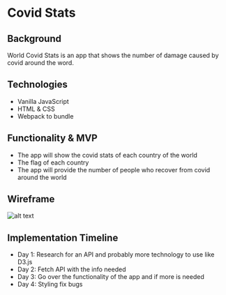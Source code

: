 # Covid Stats

## Background 
World Covid Stats is an app that shows the number of damage caused by covid around the word.

## Technologies
- Vanilla JavaScript
- HTML & CSS
- Webpack to bundle

## Functionality & MVP
- The app will show the covid stats of each country of the world
- The flag of each country 
- The app will provide the number of people who recover from covid around the world

## Wireframe

![alt text](https://github.com/soura934/covidworlddamage/blob/main/src/images/Screenshot%202021-03-04%20203840.png)

## Implementation Timeline
- Day 1: Research for an API and probably more technology to use like D3.js
- Day 2: Fetch API with the info needed  
- Day 3: Go over the functionality of the app and if more is needed
- Day 4: Styling fix bugs
